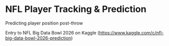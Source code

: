 # NFL Player Tracking & Prediction
Predicting player position post-throw

Entry to NFL Big Data Bowl 2026 on Kaggle (https://www.kaggle.com/c/nfl-big-data-bowl-2026-prediction)
